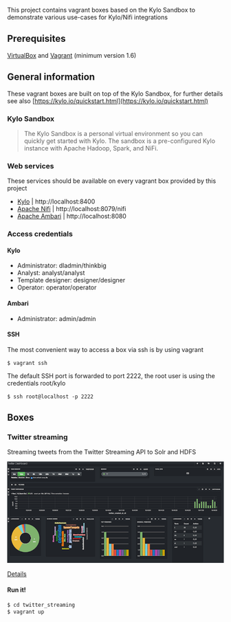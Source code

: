 This project contains vagrant boxes based on the Kylo Sandbox to demonstrate various use-cases for Kylo/Nifi integrations

## Prerequisites

[VirtualBox](https://www.virtualbox.org/) and [Vagrant](http://www.vagrantup.com/) (minimum version 1.6)

## General information

These vagrant boxes are built on top of the Kylo Sandbox, for further details see also [https://kylo.io/quickstart.html](https://kylo.io/quickstart.html)

### Kylo Sandbox

> The Kylo Sandbox is a personal virtual environment so you can quickly get started with Kylo. The sandbox is a pre-configured Kylo instance with Apache Hadoop, Spark, and NiFi.

### Web services

These services should be available on every vagrant box provided by this project

* [Kylo](http://localhost:8400/) | http://localhost:8400
* [Apache Nifi](http://localhost:8079/nifi) | http://localhost:8079/nifi
* [Apache Ambari](http://localhost:8080/) | http://localhost:8080

### Access credentials

#### Kylo

* Administrator: dladmin/thinkbig
* Analyst: analyst/analyst
* Template designer: designer/designer
* Operator: operator/operator

#### Ambari

* Administrator: admin/admin

#### SSH

The most convenient way to access a box via ssh is by using vagrant

```
$ vagrant ssh
```

The default SSH port is forwarded to port 2222, the root user is using the credentials root/kylo

```
$ ssh root@localhost -p 2222
```

## Boxes

### Twitter streaming

Streaming tweets from the Twitter Streaming API to Solr and HDFS

![](resources/img_twitter_streaming_solr.png)

[Details](example_twitter_streaming_solr/README.md)

#### Run it!

```
$ cd twitter_streaming
$ vagrant up
```


